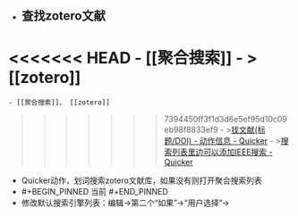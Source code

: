 - ## 查找zotero文献
<<<<<<< HEAD
	- [[聚合搜索]]
		- > [[zotero]]
=======
	- [[聚合搜索]]、 [[zotero]]
>>>>>>> 7394450ff3f1d3d6e5ef95d10c09eb98f8833ef9
		- >[找文献(标题/DOI) - 动作信息 - Quicker](https://getquicker.net/sharedaction?code=bbca1648-696a-48f4-3975-08da71e0d453)
		- >[搜索列表里边可以添加IEEE搜索 - Quicker](https://getquicker.net/Common/Topics/ViewTopic/14486)
- Quicker动作，划词搜索zotero文献库，如果没有则打开聚合搜索列表
- #+BEGIN_PINNED
  当前
  #+END_PINNED
- 修改默认搜索引擎列表：编辑->第二个“如果”->“用户选择”->